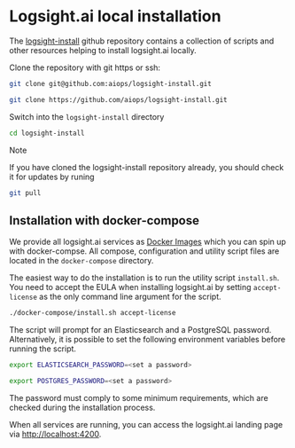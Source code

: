 # Logsight.ai local installation

The [logsight-install](https://github.com/aiops/logsight-install) github repository contains a collection of scripts and other resources helping to install logsight.ai locally.

Clone the repository with git https or ssh:
```bash
git clone git@github.com:aiops/logsight-install.git
```

```bash
git clone https://github.com/aiops/logsight-install.git
```

Switch into the ```logsight-install``` directory

```bash
cd logsight-install
```

> [!NOTE]
> If you have cloned the logsight-install repository already, you should check it for updates by runing
> ```bash
> git pull
> ```

## Installation with docker-compose

We provide all logsight.ai services as [Docker Images](https://hub.docker.com/orgs/logsight/repositories) which you can spin up with docker-compse. All compose, configuration and utility script files are located in the ```docker-compose``` directory.

The easiest way to do the installation is to run the utility script ```install.sh```. You need to accept the EULA when installing logsight.ai by setting ```accept-license``` as the only command line argument for the script.

```bash
./docker-compose/install.sh accept-license
```

The script will prompt for an Elasticsearch and a PostgreSQL password. Alternatively, it is possible to set the following environment variables before running the script.

```bash
export ELASTICSEARCH_PASSWORD=<set a password>
```

```bash
export POSTGRES_PASSWORD=<set a password>
```

The password must comply to some minimum requirements, which are checked during the installation process.

When all services are running, you can access the logsight.ai landing page via [http://localhost:4200](http://localhost:4200).
